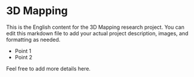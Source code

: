 # 3D Mapping

This is the English content for the 3D Mapping research project. You can edit this markdown file to add your actual project description, images, and formatting as needed.

- Point 1
- Point 2

Feel free to add more details here.
